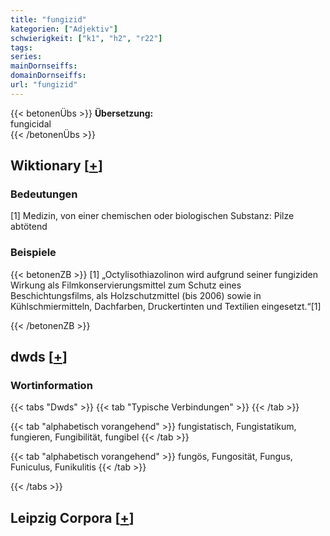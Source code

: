 ```yaml
---
title: "fungizid"
kategorien: ["Adjektiv"]
schwierigkeit: ["k1", "h2", "r22"]
tags:
series:
mainDornseiffs:
domainDornseiffs:
url: "fungizid"
---
```


{{< betonenÜbs >}}
**Übersetzung:**  
fungicidal  
{{< /betonenÜbs >}}

## Wiktionary [[+](https://de.wiktionary.org/wiki/fungizid)]

### Bedeutungen
[1] Medizin, von einer chemischen oder biologischen Substanz: Pilze abtötend  

### Beispiele
{{< betonenZB >}}
[1] „Octylisothiazolinon wird aufgrund seiner fungiziden Wirkung als Filmkonservierungsmittel zum Schutz eines Beschichtungsfilms, als Holzschutzmittel (bis 2006) sowie in Kühlschmiermitteln, Dachfarben, Druckertinten und Textilien eingesetzt.“[1]  

{{< /betonenZB >}}


## dwds [[+](https://www.dwds.de/wb/fungizid)]

### Wortinformation
{{< tabs "Dwds" >}}
{{< tab "Typische Verbindungen" >}}
{{< /tab >}}

{{< tab "alphabetisch vorangehend" >}}
fungistatisch, Fungistatikum, fungieren, Fungibilität, fungibel
{{< /tab >}}

{{< tab "alphabetisch vorangehend" >}}
fungös, Fungosität, Fungus, Funiculus, Funikulitis
{{< /tab >}}

{{< /tabs >}}

## Leipzig Corpora [[+](https://corpora.uni-leipzig.de/en/res?word=fungizid&corpusId=deu_newscrawl-public_2018)]

